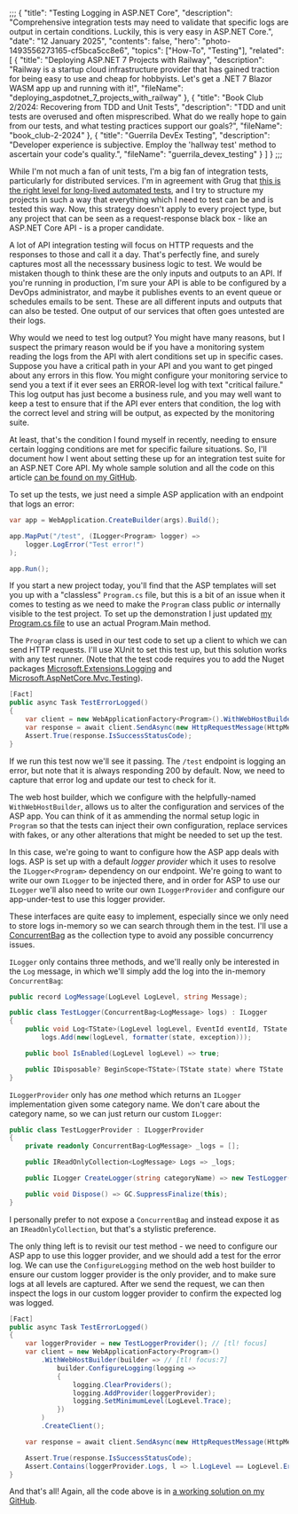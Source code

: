 ;;;
{
	"title": "Testing Logging in ASP.NET Core",
	"description": "Comprehensive integration tests may need to validate that specific logs are output in certain conditions. Luckily, this is very easy in ASP.NET Core.",
	"date": "12 January 2025",
	"contents": false,
	"hero": "photo-1493556273165-cf5bca5cc8e6",
    "topics": ["How-To", "Testing"],
    "related": [
		{ "title": "Deploying ASP.NET 7 Projects with Railway", "description": "Railway is a startup cloud infrastructure provider that has gained traction for being easy to use and cheap for hobbyists. Let's get a .NET 7 Blazor WASM app up and running with it!", "fileName": "deploying_aspdotnet_7_projects_with_railway" },
		{ "title": "Book Club 2/2024: Recovering from TDD and Unit Tests", "description": "TDD and unit tests are overused and often misprescribed. What do we really hope to gain from our tests, and what testing practices support our goals?", "fileName": "book_club-2-2024" },
		{ "title": "Guerrila DevEx Testing", "description": "Developer experience is subjective. Employ the 'hallway test' method to ascertain your code's quality.", "fileName": "guerrila_devex_testing" }
    ]
}
;;;

While I'm not much a fan of unit tests, I'm a big fan of integration tests, particularly for distributed services. I'm in agreement with Grug that [this is the right level for long-lived automated tests](https://grugbrain.dev/#grug-on-testing), and I try to structure my projects in such a way that everything which I need to test can be and is tested this way. Now, this strategy doesn't apply to every project type, but any project that can be seen as a request-response black box - like an ASP.NET Core API - is a proper candidate.

A lot of API integration testing will focus on HTTP requests and the responses to those and call it a day. That's perfectly fine, and surely captures most all the necesssary business logic to test. We would be mistaken though to think these are the only inputs and outputs to an API. If you're running in production, I'm sure your API is able to be configured by a DevOps administrator, and maybe it publishes events to an event queue or schedules emails to be sent. These are all different inputs and outputs that can also be tested. One output of our services that often goes untested are their logs.

Why would we need to test log output? You might have many reasons, but I suspect the primary reason would be if you have a monitoring system reading the logs from the API with alert conditions set up in specific cases. Suppose you have a critical path in your API and you want to get pinged about any errors in this flow. You might configure your monitoring service to send you a text if it ever sees an ERROR-level log with text "critical failure." This log output has just become a business rule, and you may well want to keep a test to ensure that if the API ever enters that condition, the log with the correct level and string will be output, as expected by the monitoring suite.

At least, that's the condition I found myself in recently, needing to ensure certain logging conditions are met for specific failure situations. So, I'll document how I went about setting these up for an integration test suite for an ASP.NET Core API. My whole sample solution and all the code on this article [can be found on my GitHub](https://github.com/IanWold/AspNetCoreTestLogOutput/tree/main).

To set up the tests, we just need a simple ASP application with an endpoint that logs an error:

```csharp
var app = WebApplication.CreateBuilder(args).Build();

app.MapPut("/test", (ILogger<Program> logger) =>
    logger.LogError("Test error!")
);

app.Run();
```

If you start a new project today, you'll find that the ASP templates will set you up with a "classless" `Program.cs` file, but this is a bit of an issue when it comes to testing as we need to make the `Program` class public _or_ internally visible to the test project. To set up the demonstration I just updated [my Program.cs file](https://github.com/IanWold/AspNetCoreTestLogOutput/blob/main/AspNetCoreTestLogOutput.Api/Program.cs) to use an actual Program.Main method.

The `Program` class is used in our test code to set up a client to which we can send HTTP requests. I'll use XUnit to set this test up, but this solution works with any test runner. (Note that the test code requires you to add the Nuget packages [Microsoft.Extensions.Logging](https://www.nuget.org/packages/Microsoft.Extensions.Logging) and [Microsoft.AspNetCore.Mvc.Testing](https://www.nuget.org/packages/Microsoft.AspNetCore.Mvc.Testing)).

```csharp
[Fact]
public async Task TestErrorLogged()
{
    var client = new WebApplicationFactory<Program>().WithWebHostBuilder(builder => {}).CreateClient();
    var response = await client.SendAsync(new HttpRequestMessage(HttpMethod.Put, "/test"));
    Assert.True(response.IsSuccessStatusCode);
}
```

If we run this test now we'll see it passing. The `/test` endpoint is logging an error, but note that it is always responding 200 by default. Now, we need to capture that error log and update our test to check for it.

The web host builder, which we configure with the helpfully-named `WithWebHostBuilder`, allows us to alter the configuration and services of the ASP app. You can think of it as ammending the normal setup logic in `Program` so that the tests can inject their own configuration, replace services with fakes, or any other alterations that might be needed to set up the test.

In this case, we're going to want to configure how the ASP app deals with logs. ASP is set up with a default _logger provider_ which it uses to resolve the `ILogger<Program>` dependency on our endpoint. We're going to want to write our own `ILogger` to be injected there, and in order for ASP to use our `ILogger` we'll also need to write our own `ILoggerProvider` and configure our app-under-test to use this logger provider.

These interfaces are quite easy to implement, especially since we only need to store logs in-memory so we can search through them in the test. I'll use a [ConcurrentBag](https://learn.microsoft.com/en-us/dotnet/api/system.collections.concurrent.concurrentbag-1?view=net-9.0) as the collection type to avoid any possible concurrency issues.

`ILogger` only contains three methods, and we'll really only be interested in the `Log` message, in which we'll simply add the log into the in-memory `ConcurrentBag`:

```csharp
public record LogMessage(LogLevel LogLevel, string Message);

public class TestLogger(ConcurrentBag<LogMessage> logs) : ILogger
{
    public void Log<TState>(LogLevel logLevel, EventId eventId, TState state, Exception? exception, Func<TState, Exception?, string> formatter) =>
        logs.Add(new(logLevel, formatter(state, exception)));

    public bool IsEnabled(LogLevel logLevel) => true;

    public IDisposable? BeginScope<TState>(TState state) where TState : notnull => null;
}
```

`ILoggerProvider` only has _one_ method which returns an `ILogger` implementation given some category name. We don't care about the category name, so we can just return our custom `ILogger`:

```csharp
public class TestLoggerProvider : ILoggerProvider
{
    private readonly ConcurrentBag<LogMessage> _logs = [];

    public IReadOnlyCollection<LogMessage> Logs => _logs;

    public ILogger CreateLogger(string categoryName) => new TestLogger(_logs);

    public void Dispose() => GC.SuppressFinalize(this);
}

```

I personally prefer to not expose a `ConcurrentBag` and instead expose it as an `IReadOnlyCollection`, but that's a stylistic preference.

The only thing left is to revisit our test method - we need to configure our ASP app to use this logger provider, and we should add a test for the error log. We can use the `ConfigureLogging` method on the web host builder to ensure our custom logger provider is the only provider, and to make sure logs at all levels are captured. After we send the request, we can then inspect the logs in our custom logger provider to confirm the expected log was logged.

```csharp
[Fact]
public async Task TestErrorLogged()
{
    var loggerProvider = new TestLoggerProvider(); // [tl! focus]
    var client = new WebApplicationFactory<Program>()
        .WithWebHostBuilder(builder => // [tl! focus:7]
            builder.ConfigureLogging(logging =>
            {
                logging.ClearProviders();
                logging.AddProvider(loggerProvider);
                logging.SetMinimumLevel(LogLevel.Trace);
            })
        )
        .CreateClient();

    var response = await client.SendAsync(new HttpRequestMessage(HttpMethod.Put, "/test"));

    Assert.True(response.IsSuccessStatusCode);
    Assert.Contains(loggerProvider.Logs, l => l.LogLevel == LogLevel.Error && l.Message.Contains("Test error")); // [tl! focus]
}
```

And that's all! Again, all the code above is in [a working solution on my GitHub](https://github.com/IanWold/AspNetCoreTestLogOutput/tree/main). 